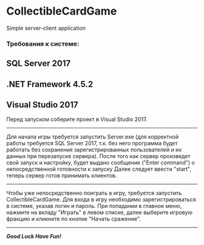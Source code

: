# CollectibleCardGame
Simple server-client application

 <h3>Требования к системе:</h3>

 **SQL Server 2017**
 ---
 **.NET Framework 4.5.2**
 ---
 **Visual Studio 2017**
 ---

  Перед запуском соберите проект в Visual Studio 2017.<hr>

  Для начала игры требуется запустить Server.exe (для корректной работы требуется SQL Server 2017, т.к. без него программа будет работать без сохранения зарегистрированных пользователей и их данных при перезапуске сервера).
После того как сервер произведет свой запуск и настройку, будет выдано сообщение ("Enter command") о непосредственной готовности к запуску
Далее следует ввести "start", теперь сервер готов принимать клиентов.<hr>

  Чтобы уже непосредственно поиграть в игру, требуется запустить CollectibleCardGame.
Для входа в игру необходимо зарегистрироваться в системе, указав логин и пароль.
При попадании в главное меню, нажмите на вкладу "Играть" в левом списке, далее выберите игровую фракцию и кликните по кнопке "Начать сражение".<hr>

  ***Good Luck Have Fun!***
